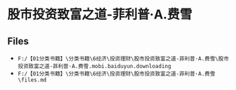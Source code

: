 # 股市投资致富之道-菲利普·A.费雪

## Files

- `F:/【01分类书籍】\分类书籍\6经济\投资理财\股市投资致富之道-菲利普·A.费雪\股市投资致富之道-菲利普·A.费雪.mobi.baiduyun.downloading`
- `F:/【01分类书籍】\分类书籍\6经济\投资理财\股市投资致富之道-菲利普·A.费雪\files.md`
